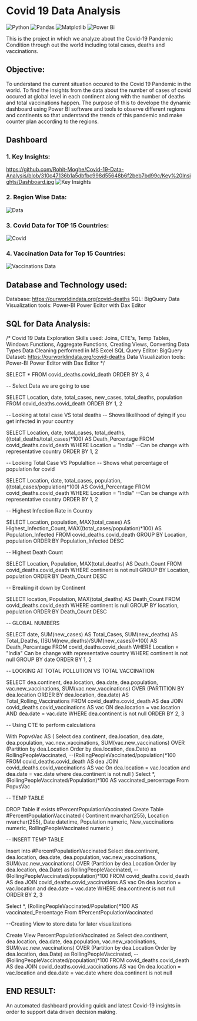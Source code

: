 # Covid 19 Data Analysis
![Python](https://img.shields.io/badge/python-3670A0?style=for-the-badge&logo=python&logoColor=ffdd54)
![Pandas](https://img.shields.io/badge/pandas-%23150458.svg?style=for-the-badge&logo=pandas&logoColor=white)
![Matplotlib](https://img.shields.io/badge/Matplotlib-%23ffffff.svg?style=for-the-badge&logo=Matplotlib&logoColor=black)
![Power Bi](https://img.shields.io/badge/power_bi-F2C811?style=for-the-badge&logo=powerbi&logoColor=black)

This is the project in which we analyze about the Covid-19 Pandemic Condition through out the world including total cases, deaths and vaccinations.
## Objective:
To understand the current situation occured to the Covid 19 Pandemic in the world. To find the insights from the data about the number of cases of covid occured at global level in each continent along with the number of deaths and total vaccinations happen. The purpose of this to develope the dynamic dashboard using Power BI software and tools to observe different regions and continents so that understand the trends of this pandemic and make counter plan according to the regions.
## Dashboard
### 1. Key Insights:
https://github.com/Rohit-Moghe/Covid-19-Data-Analysis/blob/310c47136b1a5dbfbc998d55648b6f2beb7bd99c/Key%20Insights/Dashboard.jpg
![Key Insights](https://user-images.githubusercontent.com/96460908/153005798-29994671-023b-499f-a5e1-6254460d3085.jpg)
### 2. Region Wise Data:
![Data](https://user-images.githubusercontent.com/96460908/153546284-ae5d414a-7554-437d-96bb-81b05757514c.jpg)
### 3. Covid Data for TOP 15 Countries:
![Covid](https://user-images.githubusercontent.com/96460908/153546378-7d2fcffa-f19b-469c-9cdc-a77c1c48675e.jpg)
### 4. Vaccination Data for Top 15 Countries:
![Vaccinations Data](https://user-images.githubusercontent.com/96460908/153546436-5a834b79-658a-418c-9486-cacb26ab5b5d.jpg)
## Database and Technology used:
Database: https://ourworldindata.org/covid-deaths
SQL: BigQuery
Data Visualization tools: Power-BI Power Editor with Dax Editor
## SQL for Data Analysis:
/*
	Covid 19 Data Exploration
	Skills used: Joins, CTE's, Temp Tables, Windows Functions, Aggregate Functions, Creating Views, Converting Data Types
	Data Cleaning performed in MS Excel
	SQL Query Editor: BigQuery
	Dataset: https://ourworldindata.org/covid-deaths
	Data Visualization tools: Power-BI Power Editor with Dax Editor
*/


SELECT *
FROM covid_deaths.covid_death
ORDER BY 3, 4

-- Select Data we are going to use

SELECT Location, date, total_cases, new_cases, total_deaths, population
FROM covid_deaths.covid_death
ORDER BY 1, 2

-- Looking at total case VS total deaths
-- Shows likelihood of dying if you get infected in your country

SELECT Location, date, total_cases, total_deaths, ((total_deaths/total_cases)*100) AS Death_Percentage
FROM covid_deaths.covid_death
WHERE Location = "India"  --Can be change with representative country
ORDER BY 1, 2

-- Looking Total Case VS Populaltion
-- Shows what percentage of population for covid

SELECT Location, date, total_cases, population, ((total_cases/population)*100) AS Covid_Percentage
FROM covid_deaths.covid_death
WHERE Location = "India"  --Can be change with representative country
ORDER BY 1, 2

-- Highest Infection Rate in Country

SELECT Location, population, MAX(total_cases) AS Highest_Infection_Count, MAX((total_cases/population)*100) AS Population_Infected 
FROM covid_deaths.covid_death
GROUP BY Location, population
ORDER BY Population_Infected DESC

-- Highest Death Count

SELECT Location, Population, MAX(total_deaths) AS Death_Count
FROM covid_deaths.covid_death
WHERE continent is not null 
GROUP BY Location, population
ORDER BY Death_Count DESC

-- Breaking it down by Continent

SELECT location, Population, MAX(total_deaths) AS Death_Count
FROM covid_deaths.covid_death
WHERE continent is null
GROUP BY location, population
ORDER BY Death_Count DESC

-- GLOBAL NUMBERS

SELECT date, SUM(new_cases) AS Total_Cases, SUM(new_deaths) AS Total_Deaths, ((SUM(new_deaths)/SUM(new_cases))*100) AS Death_Percantage
FROM covid_deaths.covid_death
WHERE Location = "India"  Can be change with representative country
WHERE continent is not null
GROUP BY date
ORDER BY 1, 2

-- LOOKING AT TOTAL POLLUTION VS TOTAL VACCINATION

SELECT dea.continent, dea.location, dea.date, dea.population, vac.new_vaccinations,
       SUM(vac.new_vaccinations) OVER (PARTITION BY dea.location ORDER BY dea.location, dea.date) AS Total_Rolling_Vaccinations
FROM covid_deaths.covid_death AS dea
JOIN covid_deaths.covid_vaccinations AS vac
    ON dea.location = vac.location
    AND dea.date = vac.date
WHERE dea.continent is not null
ORDER BY 2, 3

-- Using CTE to perform calculations

With PopvsVac
AS (
Select dea.continent, dea.location, dea.date, dea.population, vac.new_vaccinations,
       SUM(vac.new_vaccinations) OVER (Partition by dea.Location Order by dea.location, dea.Date) as RollingPeopleVaccinated, 
       --(RollingPeopleVaccinated/population)*100
FROM covid_deaths.covid_death AS dea
JOIN covid_deaths.covid_vaccinations AS vac
	On dea.location = vac.location
	and dea.date = vac.date
where dea.continent is not null
)
Select *, (RollingPeopleVaccinated/Population)*100 AS vaccinated_percentage
From PopvsVac

-- TEMP TABLE

DROP Table if exists #PercentPopulationVaccinated
Create Table #PercentPopulationVaccinated
(
Continent nvarchar(255),
Location nvarchar(255),
Date datetime,
Population numeric,
New_vaccinations numeric,
RollingPeopleVaccinated numeric
)

-- INSERT TEMP TABLE

Insert into #PercentPopulationVaccinated
Select dea.continent, dea.location, dea.date, dea.population, vac.new_vaccinations,
       SUM(vac.new_vaccinations) OVER (Partition by dea.Location Order by dea.location, dea.Date) as RollingPeopleVaccinated,
       --(RollingPeopleVaccinated/population)*100
    FROM covid_deaths.covid_death AS dea
    JOIN covid_deaths.covid_vaccinations AS vac
	    On dea.location = vac.location
    	and dea.date = vac.date
WHERE dea.continent is not null
ORDER BY 2, 3

Select *, (RollingPeopleVaccinated/Population)*100 AS vaccinated_Percentage
From #PercentPopulationVaccinated

--Creating View to store data for later visualizations

Create View PercentPopulationVaccinated as
Select dea.continent, dea.location, dea.date, dea.population, vac.new_vaccinations,
       SUM(vac.new_vaccinations) OVER (Partition by dea.Location Order by dea.location, dea.Date) as RollingPeopleVaccinated,
       --(RollingPeopleVaccinated/population)*100
    FROM covid_deaths.covid_death AS dea
    JOIN covid_deaths.covid_vaccinations AS vac
	    On dea.location = vac.location
    	and dea.date = vac.date
where dea.continent is not null

## END RESULT:
An automated dashboard providing quick and latest Covid-19 insights in order to support data driven decision making.
